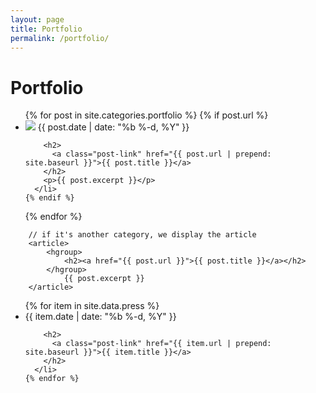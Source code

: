 ```yaml
---
layout: page
title: Portfolio
permalink: /portfolio/
---
```


<h1 class="page-heading">Portfolio</h1>

<ul class="post-list">
  {% for post in site.categories.portfolio %}
    {% if post.url %}
      <li>
        <img src="{{post.img}}">
        <span class="post-meta">{{ post.date | date: "%b %-d, %Y" }}</span>
         
        <h2>
          <a class="post-link" href="{{ post.url | prepend: site.baseurl }}">{{ post.title }}</a>
        </h2>
        <p>{{ post.excerpt }}</p>
      </li>
    {% endif %}
  {% endfor %}
</ul>

        // if it's another category, we display the article
        <article>
            <hgroup>
                <h2><a href="{{ post.url }}">{{ post.title }}</a></h2>
            </hgroup>
                {{ post.excerpt }}
        </article>
          
  <ul class="post-list">
    {% for item in site.data.press %}
      <li>
        <span class="post-meta">{{ item.date | date: "%b %-d, %Y" }}</span>

        <h2>
          <a class="post-link" href="{{ item.url | prepend: site.baseurl }}">{{ item.title }}</a>
        </h2>
      </li>
    {% endfor %}
  </ul>